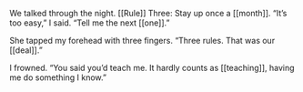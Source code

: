 We talked through the night. [[Rule]] Three: Stay up once a [[month]]. “It’s too easy,” I said. “Tell me the next [[one]].”

She tapped my forehead with three fingers. “Three rules. That was our [[deal]].”

I frowned. “You said you’d teach me. It hardly counts as [[teaching]], having me do something I know.”